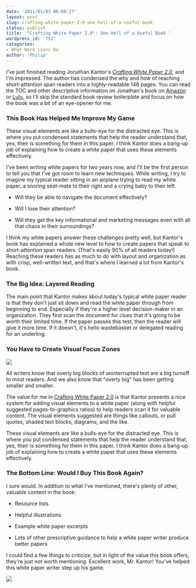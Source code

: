 ```yaml
---
date: '2011/01/03 06:00:27'
layout: post
slug: crafting-white-paper-2-0-one-hell-of-a-useful-book
status: publish
title: '"Crafting White Paper 2.0": One Hell of a Useful Book '
wordpress_id: '751'
categories:
- What Word Lions Do
author: 'Philip'
---
```


I've just finished reading Jonathan Kantor's _[Crafting White Paper 2.0](http://www.amazon.com/Crafting-White-Paper-2-0-Attention-Challenged/dp/0557163242)_, and I'm impressed. The author has condensed the why and how of reaching short-attention span readers into a highly-readable 146 pages. You can read the TOC and other descriptive information on Jonathan's book on [Amazon](http://www.amazon.com/Crafting-White-Paper-2-0-Attention-Challenged/dp/0557163242) or [Lulu](http://www.lulu.com/product/paperback/crafting-white-paper-20-designing-information-for-todays-time-and-attention-challenged-business-reader/5983721), so I'll skip the standard book review boilerplate and focus on how the book was a bit of an eye-opener for me.


### This Book Has Helped Me Improve My Game


 These visual elements are like a bulls-eye for the distracted eye. This is where you put condensed statements that help the reader understand that, yes, their is something for them in this paper. I think Kantor does a bang-up job of explaining how to create a white paper that uses these elements effectively. 

I've been writing white papers for two years now, and I'll be the first person to tell you that I've got room to learn new techniques. While writing, I try to imagine my typical reader sitting in an airplane trying to read my white paper, a snoring seat-mate to their right and a crying baby to their left.



	
  * Will they be able to navigate the document effectively?

	
  * Will I lose their attention?

	
  * Will they get the key informational and marketing messages even with all that chaos in their surroundings?


I think my white papers answer these challenges pretty well, but Kantor's book has explained a whole new level to how to create papers that speak to short-attention span readers. (That's easily 90% of all readers today!) Reaching these readers has as much to do with layout and organization as with crisp, well-written text, and that's where I learned a lot from Kantor's book.


### The Big Idea: Layered Reading


The main point that Kantor makes about today's typical white paper reader is that they don't just sit down and read the white paper through from beginning to end. Especially if they're a higher level decision-maker in an organization. They first scan the document for clues that it's going to be worth their limited time. If the paper passes this test, then the reader will give it more time. If it doesn't, it's hello wastebasket or delegated reading for an underling.


### You Have to Create Visual Focus Zones


![](http://wordlions.com/wp-content/uploads/2010/12/bullseye.jpeg)


All writers know that overly big blocks of uninterrupted text are a big turnoff to most readers. And we also know that "overly big" has been getting smaller and smaller.

The value for me in [Crafting White Paper 2.0](http://www.amazon.com/Crafting-White-Paper-2-0-Attention-Challenged/dp/0557163242) is that Kantor presents a nice system for adding visual elements to a white paper (along with helpful suggested pages-to-graphics ratios) to help readers scan it for valuable content. The visual elements suggested are things like callouts, or pull quotes, shaded text blocks, diagrams, and the like.

These visual elements are like a bulls-eye for the distracted eye. This is where you put condensed statements that help the reader understand that, yes, their is something for them in this paper. I think Kantor does a bang-up job of explaining how to create a white paper that uses these elements effectively.


### The Bottom Line: Would I Buy This Book Again?


I sure would. In addition to what I've mentioned, there's plenty of other, valuable content in the book:



	
  * Resource lists

	
  * Helpful illustrations

	
  * Example white paper excerpts

	
  * Lots of other prescriptive guidance to help a white paper writer produce better papers


I could find a few things to criticize, but in light of the value this book offers, they're just not worth mentioning. Excellent work, Mr. Kantor! You've helped this white paper writer step up his game.








[![](http://static.lulu.com/product/paperback/crafting-white-paper-20-designing-information-for-todays-time-and-attention-challenged-business-reader/5983721/thumbnail/320)](http://www.lulu.com/product/paperback/crafting-white-paper-20-designing-information-for-todays-time-and-attention-challenged-business-reader/5983721)





